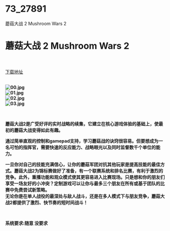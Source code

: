 # 73_27891
蘑菇大战 2 Mushroom Wars 2
# 蘑菇大战 2 Mushroom Wars 2
 <br/></br>
[下载地址](https://www.switch520.cc/article/27891 "下载地址")
<br/></br>

<p><strong><img title="00.jpg" src="https://www.switch520.cc/muke_img/2022_03_07_3a54195a464c7.jpg" alt="00.jpg"></strong><br>
<strong><img title="01.jpg" src="https://www.switch520.cc/muke_img/2022_03_07_df58c8321bdfa.jpg" alt="01.jpg"></strong><br>
<strong><img title="02.jpg" src="https://www.switch520.cc/muke_img/2022_03_07_474adb1305722.jpg" alt="02.jpg"></strong><br>
<strong><img title="03.jpg" src="https://www.switch520.cc/muke_img/2022_03_07_5a455ec6d6302.jpg" alt="03.jpg"></strong></p>
<p>&nbsp;</p>
<p><strong>蘑菇大战2是广受好评的实时战略的续集，它建立在核心游戏体验的基础上，使最初的蘑菇大战变得如此有趣。</strong></p>
<p><strong>通过简单直观的控制和gamepad支持，学习蘑菇战的诀窍很容易。但要想成为一名可怕的指挥官，需要快速的反应能力、战略眼光以及同时监督数千个单位的能力。</strong></p>
<p><strong>一旦你对自己的技能充满信心，让你的蘑菇军团对抗其他玩家是提高技能的最佳方式。蘑菇大战2为锦标赛做好了准备，有一个联赛系统和排名比赛，有利于激烈的竞争。此外，重播功能和观众模式使其更容易进入比赛现场。只是想和你的朋友们享受一场友好的小冲突？定制游戏可以让你与最多三个朋友在所有或基于团队的比赛中免费尝试新策略。</strong><br>
<strong>无论你是在单人战役的最深处与敌人战斗，还是在多人模式下与朋友竞争，蘑菇大战2都提供了激烈、快节奏的短时间战斗！</strong></p>
<p>&nbsp;</p>
<p><strong>系统要求:随意 没要求</strong></p>



